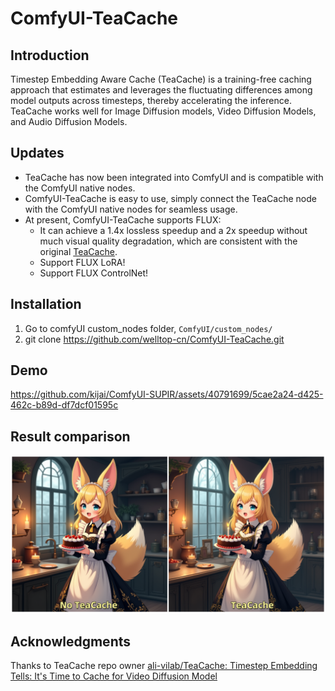 # ComfyUI-TeaCache

## Introduction
Timestep Embedding Aware Cache (TeaCache) is a training-free caching approach that estimates and leverages the fluctuating differences among model outputs across timesteps, thereby accelerating the inference. TeaCache works well for Image Diffusion models, Video Diffusion Models, and Audio Diffusion Models.

## Updates
- TeaCache has now been integrated into ComfyUI and is compatible with the ComfyUI native nodes.
- ComfyUI-TeaCache is easy to use, simply connect the TeaCache node with the ComfyUI native nodes for seamless usage.
- At present, ComfyUI-TeaCache supports FLUX:
    - It can achieve a 1.4x lossless speedup and a 2x speedup without much visual quality degradation, which are consistent with the original [TeaCache](https://github.com/LiewFeng/TeaCache).
    - Support FLUX LoRA!
    - Support FLUX ControlNet!

## Installation
1. Go to comfyUI custom_nodes folder, `ComfyUI/custom_nodes/`
2. git clone https://github.com/welltop-cn/ComfyUI-TeaCache.git


## Demo
https://github.com/kijai/ComfyUI-SUPIR/assets/40791699/5cae2a24-d425-462c-b89d-df7dcf01595c

## Result comparison
![](./assets/compare.png)

## Acknowledgments
Thanks to TeaCache repo owner [ali-vilab/TeaCache: Timestep Embedding Tells: It's Time to Cache for Video Diffusion Model](https://github.com/ali-vilab/TeaCache)
